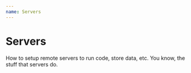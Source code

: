 ```yaml
---
name: Servers
---
```


# Servers
How to setup remote servers to run code, store data, etc. You know, the stuff that servers do. 
